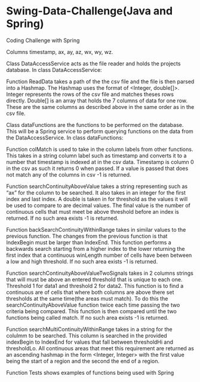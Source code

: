 # Swing-Data-Challenge(Java and Spring)
Coding Challenge with Spring 

Columns timestamp, ax, ay, az, wx, wy, wz. 

Class DataAccessService acts as the file reader and holds the projects database. 
In class DataAccessService:

Function ReadData takes a path of the the csv file and the file is then parsed into a Hashmap. The Hashmap uses the format of <Integer, double[]>. Integer represents the rows of the csv file and matches theses rows directly. Double[] is an array that holds the 7 columns of data for one row. These are the same columns as described above in the  same order as in the csv file.

Class dataFunctions are the functions to be performed on the database. This will be a  Spring service to perform querying functions on the data from the DataAccessService.
In class dataFunctions: 

Function colMatch is used to take in the column labels from other functions. This takes in a string column label such as timestamp and converts it to a number that timestamp is indexed at in the csv data. Timestamp is column 0 in the csv as such it returns 0 when passed. If a value is passed that does not match any of the columns in csv -1 is returned. 

Function searchContinuityAboveValue takes a string representing such as “ax” for the column to be searched. It also takes in an integer for the first index and last index. A double is taken in for threshold as the values it will be used to compare to are decimal values. The final value is the number of continuous cells that must meet be above threshold before an index is returned. If no such area exists -1 is returned.

Function backSearchContinuityWithinRange takes in similar values to the previous function. The changes from the previous function is that IndexBegin must be larger than IndexEnd. This function performs a backwards search starting from a higher index to the lower returning the first index that a continuous  winLength number of cells have been between a low and high threshold. If no such area exists -1 is returned.

Function searchContinuityAboveValueTwoSignals takes in 2 columns strings that will must be above an entered threshold that is unique to each one. Threshold 1 for data1 and threshold 2 for data2. This function is to find a continuous are of cells that where both columns are above there set thresholds at the same time(the areas must match). To do this the searchContinuityAboveValue function twice each time passing the two criteria being compared. This function is then compared until the two functions being called match. If no such area exists -1 is returned. 

Function searchMultiContinuityWithinRange takes in a string for the colulmm to be searched. This column is searched in the provided indexBegin to IndexEnd for values that fall between thresholdHi and thresholdLo. All continuous areas that meet this requirement are returned as an ascending  hashmap in the form <Integer, Integer> with the first value being the start of a region and the second the end of a region. 

Function Tests shows examples of functions being used with Spring 
